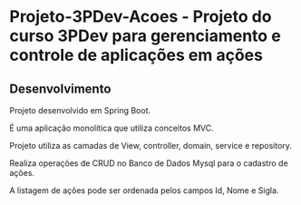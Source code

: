 # Projeto-3PDev-Acoes - Projeto do curso 3PDev para gerenciamento e controle de aplicações em ações

## Desenvolvimento

Projeto desenvolvido em Spring Boot.

É uma aplicação monolítica que utiliza conceitos MVC.

Projeto utiliza as camadas de View, controller, domain, service e repository.

Realiza operações de CRUD no Banco de Dados Mysql para o cadastro de ações.

A listagem de ações pode ser ordenada pelos campos Id, Nome e Sigla.
